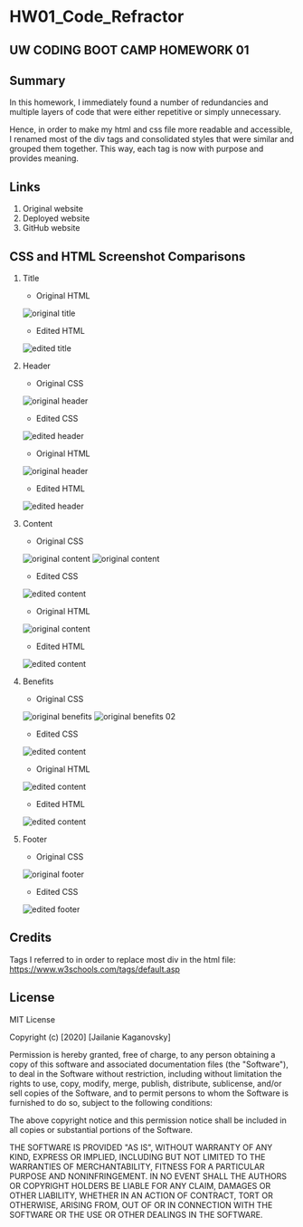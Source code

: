 # HW01_Code_Refractor

## UW CODING BOOT CAMP HOMEWORK 01

## Summary
In this homework, I immediately found a number of redundancies and multiple layers of code that were either repetitive or simply unnecessary.

Hence, in order to make my html and css file more readable and accessible, I renamed most of the div tags and consolidated styles that were similar and grouped them together. This way, each tag is now with purpose and provides meaning.

## Links
1. Original website
1. Deployed website
1. GitHub website

## CSS and HTML Screenshot Comparisons
1. Title
    * Original HTML

    ![original title](./Develop/screenshots/original-title-html.png)

    * Edited HTML

    ![edited title](./Develop/screenshots/edited-title-html.png)


1. Header
    * Original CSS

    ![original header](./Develop/screenshots/original-header-css.png)

    * Edited CSS

    ![edited header](./Develop/screenshots/edited-header-css.png)

    * Original HTML

    ![original header](./Develop/screenshots/original-header-html.png)

    * Edited HTML

    ![edited header](./Develop/screenshots/edited-header-html.png)

1. Content
    * Original CSS

    ![original content](./Develop/screenshots/original-content-css-01.png)
    ![original content](./Develop/screenshots/original-content-css-02.png)

    * Edited CSS

    ![edited content](./Develop/screenshots/edited-content-css.png)

    * Original HTML

    ![original content](./Develop/screenshots/original-content-html.png)

    * Edited HTML

    ![edited content](./Develop/screenshots/edited-content-html.png)

1. Benefits
    * Original CSS

    ![original benefits](./Develop/screenshots/original-benefits-css-01.png)
    ![original benefits 02](./Develop/screenshots/original-benefits-css-02.png)

    * Edited CSS

    ![edited content](./Develop/screenshots/edited-benefits-css.png)

    * Original HTML

    ![edited content](./Develop/screenshots/original-benefits-html.png)

    * Edited HTML

    ![edited content](./Develop/screenshots/edited-benefits-html.png)

1. Footer
    * Original CSS

    ![original footer](./Develop/screenshots/original-footer-css.png)

    * Edited CSS

    ![edited footer](./Develop/screenshots/edited-footer-css.png)


## Credits
Tags I referred to in order to replace most div in the html file:
https://www.w3schools.com/tags/default.asp


## License
MIT License

Copyright (c) [2020] [Jailanie Kaganovsky]

Permission is hereby granted, free of charge, to any person obtaining a copy
of this software and associated documentation files (the "Software"), to deal
in the Software without restriction, including without limitation the rights
to use, copy, modify, merge, publish, distribute, sublicense, and/or sell
copies of the Software, and to permit persons to whom the Software is
furnished to do so, subject to the following conditions:

The above copyright notice and this permission notice shall be included in all
copies or substantial portions of the Software.

THE SOFTWARE IS PROVIDED "AS IS", WITHOUT WARRANTY OF ANY KIND, EXPRESS OR
IMPLIED, INCLUDING BUT NOT LIMITED TO THE WARRANTIES OF MERCHANTABILITY,
FITNESS FOR A PARTICULAR PURPOSE AND NONINFRINGEMENT. IN NO EVENT SHALL THE
AUTHORS OR COPYRIGHT HOLDERS BE LIABLE FOR ANY CLAIM, DAMAGES OR OTHER
LIABILITY, WHETHER IN AN ACTION OF CONTRACT, TORT OR OTHERWISE, ARISING FROM,
OUT OF OR IN CONNECTION WITH THE SOFTWARE OR THE USE OR OTHER DEALINGS IN THE
SOFTWARE.